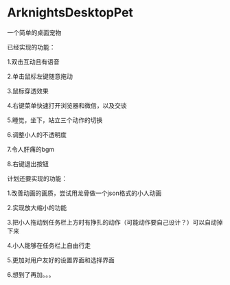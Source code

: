 # ArknightsDesktopPet
一个简单的桌面宠物

已经实现的功能：

1.双击互动且有语音

2.单击鼠标左键随意拖动

3.鼠标穿透效果

4.右键菜单快速打开浏览器和微信，以及交谈

5.睡觉，坐下，站立三个动作的切换

6.调整小人的不透明度

7.令人肝痛的bgm

8.右键退出按钮


计划还要实现的功能：

1.改善动画的画质，尝试用龙骨做一个json格式的小人动画

2.实现放大缩小的功能

3.把小人拖动到任务栏上方时有挣扎的动作（可能动作要自己设计？）可以自动掉下来

4.小人能够在任务栏上自由行走

5.更加对用户友好的设置界面和选择界面

6.想到了再加。。。

